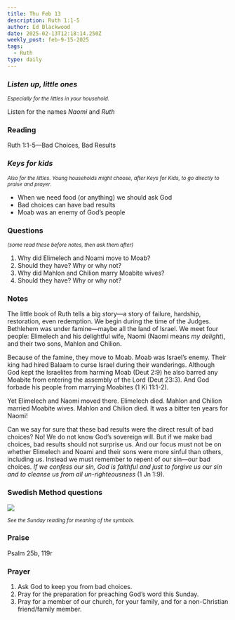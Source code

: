 ```yaml
---
title: Thu Feb 13
description: Ruth 1:1-5
author: Ed Blackwood
date: 2025-02-13T12:18:14.250Z
weekly_post: feb-9-15-2025
tags:
  - Ruth
type: daily
---
```

### *Listen up, little ones*

<div><small><i>Especially for the littles in your household.</i></small></div>

Listen for the names *Naomi* and *Ruth*

### Reading

Ruth 1:1-5—Bad Choices, Bad Results

### *Keys for kids*

<div><small><i>Also for the littles. Young households might choose, after Keys for Kids, to go directly to praise and prayer.</i></small></div>

* When we need food (or anything) we should ask God
* Bad choices can have bad results
* Moab was an enemy of God’s people

### Questions

<div><small><i>(some read these before notes, then ask them after)</i></small></div>

1. Why did Elimelech and Noami move to Moab?
2. Should they have? Why or why not?
3. Why did Mahlon and Chilion marry Moabite wives?
4. Should they have? Why or why not?

### Notes

The little book of Ruth tells a big story—a story of failure, hardship, restoration, even redemption. We begin during the time of the Judges. Bethlehem was under famine—maybe all the land of Israel. We meet four people: Elimelech and his delightful wife, Naomi (Naomi means *my delight*), and their two sons, Mahlon and Chilion.

Because of the famine, they move to Moab. Moab was Israel’s enemy. Their king had hired Balaam to curse Israel during their wanderings. Although God kept the Israelites from harming Moab (Deut 2:9) he also barred any Moabite from entering the assembly of the Lord (Deut 23:3). And God forbade his people from marrying Moabites (1 Ki 11:1-2).

Yet Elimelech and Naomi moved there. Elimelech died. Mahlon and Chilion married Moabite wives. Mahlon and Chilion died. It was a bitter ten years for Naomi!

Can we say for sure that these bad results were the direct result of bad choices? No! We do not know God’s sovereign will. But if we make bad choices, bad results should not surprise us. And our focus must not be on whether Elimelech and Noami and their sons were more sinful than others, including us. Instead we must remember to repent of our sin—our bad choices. *If we confess our sin, God is faithful and just to forgive us our sin and to cleanse us from all un-righteousness* (1 Jn 1:9).

### Swedish Method questions

![](/static/img/family_worship_study_ed-swedish_questions.png)

<div><small><i>See the Sunday reading for meaning of the symbols.</i></small></div>

### Praise

P﻿salm 25b, 119r

### Prayer

1. Ask God to keep you from bad choices.
2. Pray for the preparation for preaching God’s word this Sunday.
3. Pray for a member of our church, for your family, and for a non-Christian friend/family member.